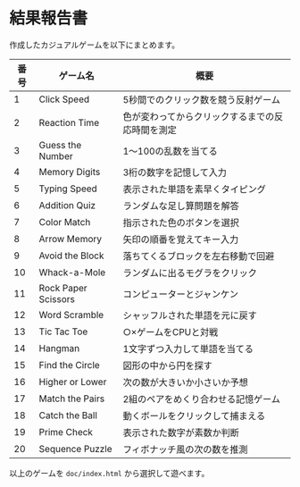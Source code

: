 # 結果報告書

作成したカジュアルゲームを以下にまとめます。

|番号|ゲーム名|概要|
|---|---|---|
|1|Click Speed|5秒間でのクリック数を競う反射ゲーム|
|2|Reaction Time|色が変わってからクリックするまでの反応時間を測定|
|3|Guess the Number|1〜100の乱数を当てる|
|4|Memory Digits|3桁の数字を記憶して入力|
|5|Typing Speed|表示された単語を素早くタイピング|
|6|Addition Quiz|ランダムな足し算問題を解答|
|7|Color Match|指示された色のボタンを選択|
|8|Arrow Memory|矢印の順番を覚えてキー入力|
|9|Avoid the Block|落ちてくるブロックを左右移動で回避|
|10|Whack-a-Mole|ランダムに出るモグラをクリック|
|11|Rock Paper Scissors|コンピューターとジャンケン|
|12|Word Scramble|シャッフルされた単語を元に戻す|
|13|Tic Tac Toe|○×ゲームをCPUと対戦|
|14|Hangman|1文字ずつ入力して単語を当てる|
|15|Find the Circle|図形の中から円を探す|
|16|Higher or Lower|次の数が大きいか小さいか予想|
|17|Match the Pairs|2組のペアをめくり合わせる記憶ゲーム|
|18|Catch the Ball|動くボールをクリックして捕まえる|
|19|Prime Check|表示された数字が素数か判断|
|20|Sequence Puzzle|フィボナッチ風の次の数を推測|

以上のゲームを `doc/index.html` から選択して遊べます。

